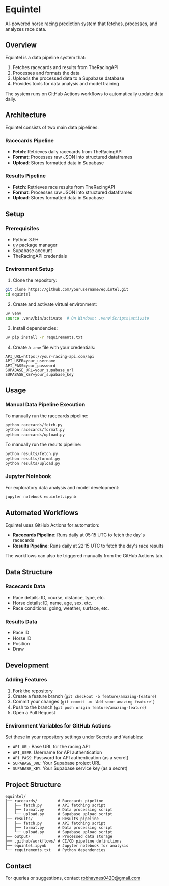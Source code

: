 # Equintel

AI-powered horse racing prediction system that fetches, processes, and analyzes race data.

## Overview

Equintel is a data pipeline system that:

1. Fetches racecards and results from TheRacingAPI
2. Processes and formats the data
3. Uploads the processed data to a Supabase database
4. Provides tools for data analysis and model training

The system runs on GitHub Actions workflows to automatically update data daily.

## Architecture

Equintel consists of two main data pipelines:

### Racecards Pipeline
- **Fetch**: Retrieves daily racecards from TheRacingAPI
- **Format**: Processes raw JSON into structured dataframes
- **Upload**: Stores formatted data in Supabase

### Results Pipeline
- **Fetch**: Retrieves race results from TheRacingAPI
- **Format**: Processes raw JSON into structured dataframes
- **Upload**: Stores formatted data in Supabase

## Setup

### Prerequisites
- Python 3.9+
- [uv](https://github.com/astral-sh/uv) package manager
- Supabase account
- TheRacingAPI credentials

### Environment Setup

1. Clone the repository:
```bash
git clone https://github.com/yourusername/equintel.git
cd equintel
```

2. Create and activate virtual environment:
```bash
uv venv
source .venv/bin/activate  # On Windows: .venv\Scripts\activate
```

3. Install dependencies:
```bash
uv pip install -r requirements.txt
```

4. Create a `.env` file with your credentials:
```
API_URL=https://your-racing-api.com/api
API_USER=your_username
API_PASS=your_password
SUPABASE_URL=your_supabase_url
SUPABASE_KEY=your_supabase_key
```

## Usage

### Manual Data Pipeline Execution

To manually run the racecards pipeline:
```bash
python racecards/fetch.py
python racecards/format.py
python racecards/upload.py
```

To manually run the results pipeline:
```bash
python results/fetch.py
python results/format.py
python results/upload.py
```

### Jupyter Notebook

For exploratory data analysis and model development:
```bash
jupyter notebook equintel.ipynb
```

## Automated Workflows

Equintel uses GitHub Actions for automation:

- **Racecards Pipeline**: Runs daily at 05:15 UTC to fetch the day's racecards
- **Results Pipeline**: Runs daily at 22:15 UTC to fetch the day's race results

The workflows can also be triggered manually from the GitHub Actions tab.

## Data Structure

### Racecards Data
- Race details: ID, course, distance, type, etc.
- Horse details: ID, name, age, sex, etc.
- Race conditions: going, weather, surface, etc.

### Results Data
- Race ID
- Horse ID
- Position
- Draw

## Development

### Adding Features

1. Fork the repository
2. Create a feature branch (`git checkout -b feature/amazing-feature`)
3. Commit your changes (`git commit -m 'Add some amazing feature'`)
4. Push to the branch (`git push origin feature/amazing-feature`)
5. Open a Pull Request

### Environment Variables for GitHub Actions

Set these in your repository settings under Secrets and Variables:

- `API_URL`: Base URL for the racing API
- `API_USER`: Username for API authentication
- `API_PASS`: Password for API authentication (as a secret)
- `SUPABASE_URL`: Your Supabase project URL
- `SUPABASE_KEY`: Your Supabase service key (as a secret)

## Project Structure

```
equintel/
├── racecards/         # Racecards pipeline
│   ├── fetch.py       # API fetching script
│   ├── format.py      # Data processing script
│   └── upload.py      # Supabase upload script
├── results/           # Results pipeline
│   ├── fetch.py       # API fetching script
│   ├── format.py      # Data processing script
│   └── upload.py      # Supabase upload script
├── output/            # Processed data storage
├── .github/workflows/ # CI/CD pipeline definitions
├── equintel.ipynb     # Jupyter notebook for analysis
└── requirements.txt   # Python dependencies
```

## Contact

For queries or suggestions, contact robhaynes0420@gmail.com
